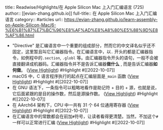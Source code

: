 title:: Readwise/Highlights/在 Apple Silicon Mac 上入门汇编语言 (725)
author:: [[evian-zhang.github.io]]
full-title:: 在 Apple Silicon Mac 上入门汇编语言
category:: #articles
url:: https://evian-zhang.github.io/learn-assembly-on-Apple-Silicon-Mac/6-%E6%B1%87%E7%BC%96%E8%AF%AD%E8%A8%80%E5%88%9D%E8%AF%86.html

- "Directive" 是汇编语言中一个重要的组成部分，然而它的中文译名似乎还不固定，这里暂且叫它汇编器指令。在汇编语言中，以`.` 开头的都是汇编器指令，如例程中的`.section`, `.globl` 等。由汇编器指令开头的语句，一般不会被直接翻译成机器码。汇编器指令并不是告诉汇编器**做什么** , 而是告诉汇编器**如何做**。 ([View Highlight](https://read.readwise.io/read/01geqepmxfcz9xm9w94z3zkpgp)) #Highlight #[[2022-10-07]]
- macOS 中，C 语言程序执行的起点在汇编层面是`_main` 函数 ([View Highlight](https://read.readwise.io/read/01geqet2d32fmwdw5p1t4a9wg4)) #Highlight #[[2022-10-07]]
- 在 GNU 语法下，一条指令可以粗略地看作是助记符 + 目的 + 源，也就是说，它后面紧跟的是目的操作数，然后是源操作数。 ([View Highlight](https://read.readwise.io/read/01geqetgh89kj3j1sb3cmhjf3e)) #Highlight #[[2022-10-07]]
- 在 AArch64 架构下，CPU 中一共有 31 个 64 位通用寄存器 ([View Highlight](https://read.readwise.io/read/01geqetv6na8x7vddcxz8vvm80)) #Highlight #[[2022-10-07]]
- 在汇编语言中的常数都会在前加`#`符号，让读者看得更清楚。当然，不加这个`#`一样可以正常进行汇编 ([View Highlight](https://read.readwise.io/read/01geqev35x4rx45n4e1dgk9qe0)) #Highlight #[[2022-10-07]]
